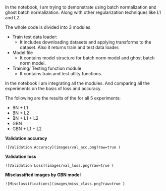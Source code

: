 ﻿In the notebook, I am trying to demonstrate using batch normalization and ghost batch normalization. Along with other regularization techniques like L1 and L2.


The whole code is divided into 3 modules. 

 - Train test data loader: 
	 - It includes downloading datasets and applying transforms to the dataset. Also it returns train and test data loader. 
 - Model file
	 -  It contains model structure for batch norm model and ghost batch norm model. 
 - Training/ Testing function module
	 - It contains train and test utlity functions. 

In the notebook I am integrating all the modules. And comparing all the experiments on the basis of loss and accuracy.

The following are the results of the for all 5 experiments:

 - BN + L1
 - BN + L2
 - BN + L1 + L2
 - GBN
 - GBN + L1 + L2

**Validation accuracy**

```
![Validation Accuracy](images/val_acc.png?raw=true )
```

 **Validation loss**
 
```
![Validation Loss](images/val_loss.png?raw=true )
```

**Misclassified images by GBN model**

```
![Misclassifications](images/miss_class.png?raw=true )
```


	 


